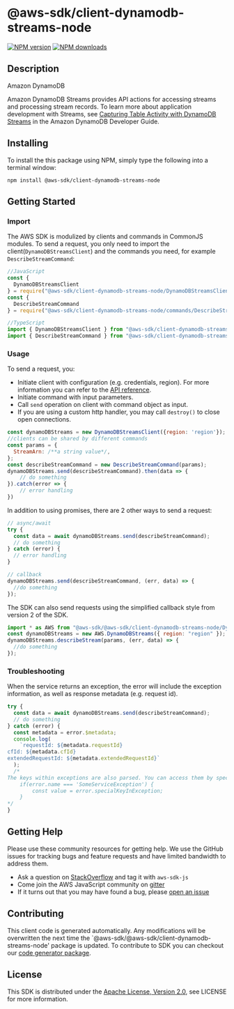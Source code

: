 # @aws-sdk/client-dynamodb-streams-node

[![NPM version](https://img.shields.io/npm/v/@aws-sdk/client-dynamodb-streams-node/preview.svg)](https://www.npmjs.com/package/@aws-sdk/client-dynamodb-streams-node)
[![NPM downloads](https://img.shields.io/npm/dm/@aws-sdk/client-dynamodb-streams-node.svg)](https://www.npmjs.com/package/@aws-sdk/client-dynamodb-streams-node)

## Description

<fullname>Amazon DynamoDB</fullname> <p>Amazon DynamoDB Streams provides API actions for accessing streams and processing stream records. To learn more about application development with Streams, see <a href="http://docs.aws.amazon.com/amazondynamodb/latest/developerguide/Streams.html">Capturing Table Activity with DynamoDB Streams</a> in the Amazon DynamoDB Developer Guide.</p>

## Installing

To install the this package using NPM, simply type the following into a terminal window:

```
npm install @aws-sdk/client-dynamodb-streams-node
```

## Getting Started

### Import

The AWS SDK is modulized by clients and commands in CommonJS modules. To send a request, you only need to import the client(`DynamoDBStreamsClient`) and the commands you need, for example `DescribeStreamCommand`:

```javascript
//JavaScript
const {
  DynamoDBStreamsClient
} = require("@aws-sdk/client-dynamodb-streams-node/DynamoDBStreamsClient");
const {
  DescribeStreamCommand
} = require("@aws-sdk/client-dynamodb-streams-node/commands/DescribeStreamCommand");
```

```javascript
//TypeScript
import { DynamoDBStreamsClient } from "@aws-sdk/client-dynamodb-streams-node/DynamoDBStreamsClient";
import { DescribeStreamCommand } from "@aws-sdk/client-dynamodb-streams-node/commands/DescribeStreamCommand";
```

### Usage

To send a request, you:

- Initiate client with configuration (e.g. credentials, region). For more information you can refer to the [API reference][].
- Initiate command with input parameters.
- Call `send` operation on client with command object as input.
- If you are using a custom http handler, you may call `destroy()` to close open connections.

```javascript
const dynamoDBStreams = new DynamoDBStreamsClient({region: 'region'});
//clients can be shared by different commands
const params = {
  StreamArn: /**a string value*/,
};
const describeStreamCommand = new DescribeStreamCommand(params);
dynamoDBStreams.send(describeStreamCommand).then(data => {
    // do something
}).catch(error => {
    // error handling
})
```

In addition to using promises, there are 2 other ways to send a request:

```javascript
// async/await
try {
  const data = await dynamoDBStreams.send(describeStreamCommand);
  // do something
} catch (error) {
  // error handling
}
```

```javascript
// callback
dynamoDBStreams.send(describeStreamCommand, (err, data) => {
  //do something
});
```

The SDK can also send requests using the simplified callback style from version 2 of the SDK.

```javascript
import * as AWS from "@aws-sdk/@aws-sdk/client-dynamodb-streams-node/DynamoDBStreams";
const dynamoDBStreams = new AWS.DynamoDBStreams({ region: "region" });
dynamoDBStreams.describeStream(params, (err, data) => {
  //do something
});
```

### Troubleshooting

When the service returns an exception, the error will include the exception information, as well as response metadata (e.g. request id).

```javascript
try {
  const data = await dynamoDBStreams.send(describeStreamCommand);
  // do something
} catch (error) {
  const metadata = error.$metadata;
  console.log(
    `requestId: ${metadata.requestId}
cfId: ${metadata.cfId}
extendedRequestId: ${metadata.extendedRequestId}`
  );
  /*
The keys within exceptions are also parsed. You can access them by specifying exception names:
    if(error.name === 'SomeServiceException') {
        const value = error.specialKeyInException;
    }
*/
}
```

## Getting Help

Please use these community resources for getting help. We use the GitHub issues for tracking bugs and feature requests and have limited bandwidth to address them.

- Ask a question on [StackOverflow](https://stackoverflow.com/questions/tagged/aws-sdk-js) and tag it with `aws-sdk-js`
- Come join the AWS JavaScript community on [gitter](https://gitter.im/aws/aws-sdk-js-v3)
- If it turns out that you may have found a bug, please [open an issue](https://github.com/aws/aws-sdk-js-v3/issues)

## Contributing

This client code is generated automatically. Any modifications will be overwritten the next time the `@aws-sdk/@aws-sdk/client-dynamodb-streams-node' package is updated. To contribute to SDK you can checkout our [code generator package][].

## License

This SDK is distributed under the
[Apache License, Version 2.0](http://www.apache.org/licenses/LICENSE-2.0),
see LICENSE for more information.

[code generator package]: https://github.com/aws/aws-sdk-js-v3/tree/master/packages/service-types-generator
[api reference]: https://docs.aws.amazon.com/AWSJavaScriptSDK/latest/
